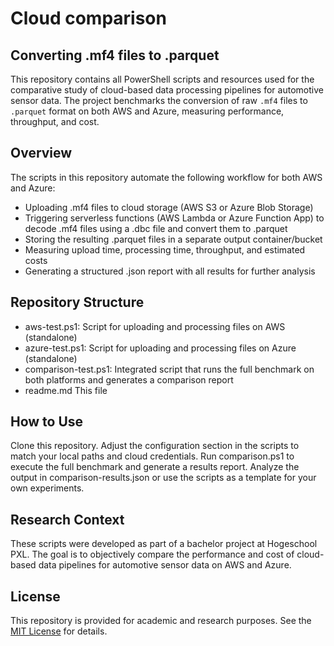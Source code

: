 # Cloud comparison 
## Converting .mf4 files to .parquet
This repository contains all PowerShell scripts and resources used for the comparative study of cloud-based data processing pipelines for automotive sensor data. 
The project benchmarks the conversion of raw `.mf4` files to `.parquet` format on both AWS and Azure, measuring performance, throughput, and cost.

## Overview
The scripts in this repository automate the following workflow for both AWS and Azure:
- Uploading .mf4 files to cloud storage (AWS S3 or Azure Blob Storage)
- Triggering serverless functions (AWS Lambda or Azure Function App) to decode .mf4 files using a .dbc file and convert them to .parquet
- Storing the resulting .parquet files in a separate output container/bucket
- Measuring upload time, processing time, throughput, and estimated costs
- Generating a structured .json report with all results for further analysis

## Repository Structure
- aws-test.ps1: Script for uploading and processing files on AWS (standalone)
- azure-test.ps1: Script for uploading and processing files on Azure (standalone)
- comparison-test.ps1: Integrated script that runs the full benchmark on both platforms and generates a comparison report
- readme.md This file

## How to Use
Clone this repository.
Adjust the configuration section in the scripts to match your local paths and cloud credentials.
Run comparison.ps1 to execute the full benchmark and generate a results report.
Analyze the output in comparison-results.json or use the scripts as a template for your own experiments.

## Research Context
These scripts were developed as part of a bachelor project at Hogeschool PXL. The goal is to objectively compare the performance and cost of cloud-based data pipelines for automotive sensor data on AWS and Azure.

## License
This repository is provided for academic and research purposes. See the [MIT License](https://opensource.org/license/mit) for details.
